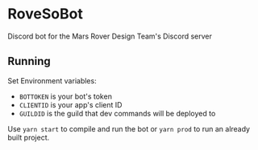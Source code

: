 # RoveSoBot

Discord bot for the Mars Rover Design Team's Discord server

## Running

Set Environment variables:

-   `BOTTOKEN` is your bot's token
-   `CLIENTID` is your app's client ID
-   `GUILDID` is the guild that dev commands will be deployed to

Use `yarn start` to compile and run the bot or `yarn prod` to run an already built project.
